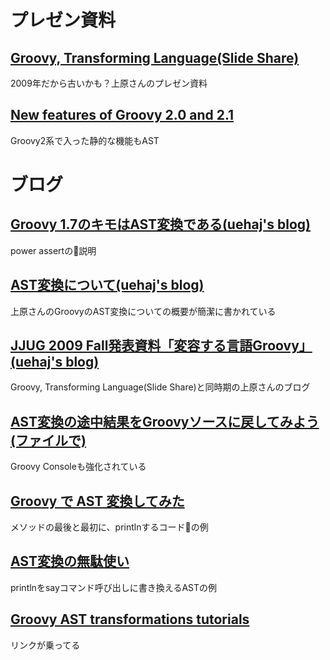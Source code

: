 
# プレゼン資料

## [Groovy, Transforming Language(Slide Share)](http://www.slideshare.net/uehaj/groovy-ast-transformation)

2009年だから古いかも？上原さんのプレゼン資料

## [New features of Groovy 2.0 and 2.1](http://www.slideshare.net/uehaj/jjug-ccc-groovy2x20130511)

Groovy2系で入った静的な機能もAST

# ブログ

## [Groovy 1.7のキモはAST変換である(uehaj's blog)](http://uehaj.hatenablog.com/entry/20090805/1249464678)

power assertの説明


## [AST変換について(uehaj's blog)](http://uehaj.hatenablog.com/entry/20090919/1253357980)

上原さんのGroovyのAST変換についての概要が簡潔に書かれている

## [JJUG 2009 Fall発表資料「変容する言語Groovy」(uehaj's blog)](http://uehaj.hatenablog.com/entry/20091010/1255148927)

Groovy, Transforming Language(Slide Share)と同時期の上原さんのブログ

## [AST変換の途中結果をGroovyソースに戻してみよう(ファイルで)](http://uehaj.hatenablog.com/entry/20110630/1309422652)

Groovy Consoleも強化されている


## [Groovy で AST 変換してみた](http://www.techscore.com/blog/2015/03/26/groovy-%E3%81%A7-ast-%E5%A4%89%E6%8F%9B%E3%81%97%E3%81%A6%E3%81%BF%E3%81%9F/)

メソッドの最後と最初に、printlnするコードの例

## [AST変換の無駄使い](http://d.hatena.ne.jp/touchez_du_bois/20121208/1354977044)

printlnをsayコマンド呼び出しに書き換えるASTの例

## [Groovy AST transformations tutorials](http://glaforge.appspot.com/article/groovy-ast-transformations-tutorials)

リンクが乗ってる
